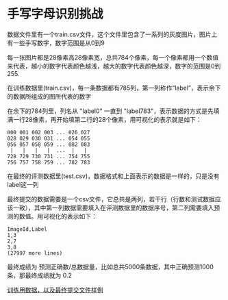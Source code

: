 # 手写字母识别挑战

数据文件里有一个train.csv文件，这个文件里包含了一系列的灰度图片，图片上有一些手写数字，数字范围是从0到9

每一张图片都是28像素高28像素宽，总共784个像素，每一个像素都用一个数值来代表，越小的数字代表颜色越浅，越大的数字代表颜色越深，数字的范围是0到255.

在训练数据里(train.csv)，每一条数据都有785列，第一列称作“label”，表示余下的数据所组成的图所代表的数字

在余下的784列里，列名从 "label0" 一直到 "label783"，表示数据的方式是先填满一行28像素，再开始填第二行的28个像素，用可视化的表示就是如下：

```
000 001 002 003 ... 026 027
028 029 030 031 ... 054 055
056 057 058 059 ... 082 083
 |   |   |   |  ...  |   |
728 729 730 731 ... 754 755
756 757 758 759 ... 782 783 
```

在最终的评测数据里(test.csv)，数据格式和上面表示的数据是一样的，只是没有label这一列

最终提交的数据需要是一个csv文件，它总共是两列，若干行（行数和测试数据应该一致），其中第一列数据需要填入在评测数据里的数据序号，第二列需要填入预测的数值。用可视化的表示如下：

```
ImageId,Label
1,3
2,7
3,8 
(27997 more lines)
```

最终成绩为 预测正确数/总数据量，比如总共5000条数据，其中正确预测1000条，那最终成绩就为 0.2

[训练用数据，以及最终提交文件样例](https://pan.baidu.com/s/1qY2FFqO)